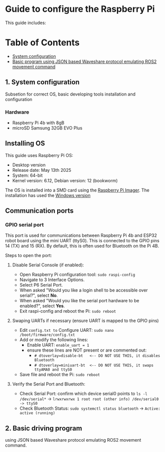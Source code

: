 # Guide to configure the Raspberry Pi 

This guide includes:

# Table of Contents
- [System configuration](#system-configuration)
- [Basic program using JSON based Waveshare protocol emulating ROS2 movement command](#basic-driving-program)


## 1. System configuration 

Subsetion for correct OS, basic developing tools installation and configuration

### Hardware
* Raspberry Pi 4b with 8gB
* microSD Samsung 32GB EVO Plus

## Installing OS
This guide uses Raspberry Pi OS:
* Desktop version
* Release date: May 13th 2025
* System: 64-bit
* Kernel version: 6.12, Debian version: 12 (bookworm)

The OS is installed into a SMD card using the [Raspberry Pi Imager](https://www.raspberrypi.com/software/). The installation has used the [Windows version](https://downloads.raspberrypi.org/imager/imager_latest.exe)

## Communication ports

### GPIO serial port 
This port is used for communications between Raspberry Pi 4b and ESP32 robot board using the mini UART (ttyS0). This is connected to the GPIO pins 14 (TX) and 15 (RX). By default, this is often used for Bluetooth on the Pi 4B.

Steps to open the port:

1. Disable Serial Console (if enabled):
    * Open Raspberry Pi configuration tool: `sudo raspi-config`
    * Navigate to 3 Interface Options.
    * Select P6 Serial Port.
    * When asked "Would you like a login shell to be accessible over serial?", select **No**.
    * When asked "Would you like the serial port hardware to be enabled?", select **Yes**.
    * Exit raspi-config and reboot the Pi: `sudo reboot`

2. Swaping UARTs if necessary (ensure UART is mapped to the GPIO pins)
    * Edit `config.txt to` Configure UART: `sudo nano /boot/firmware/config.txt`
    * Add or modify the following lines:
        * Enable UART: `enable_uart = 1`
        * ensure these lines are NOT present or are commented out:
            * `# dtoverlay=disable-bt   <-- DO NOT USE THIS, it disables Bluetooth`
            * `# dtoverlay=miniuart-bt  <-- DO NOT USE THIS, it swaps ttyAMA0 and ttyS0`
    * Save file and reboot the Pi:  `sudo reboot`

3. Verify the Serial Port and Bluetooth:
    * Check Serial Port: confirm which device serial0 points to `ls -l /dev/serial*` -> `lrwxrwxrwx 1 root root (other info) /dev/serial0 -> ttyS0`
    * Check Bluetooth Status: `sudo systemctl status bluetooth` -> `Active: active (running)`


## 2. Basic driving program 
using JSON based Waveshare protocol emulating ROS2 movement command.
